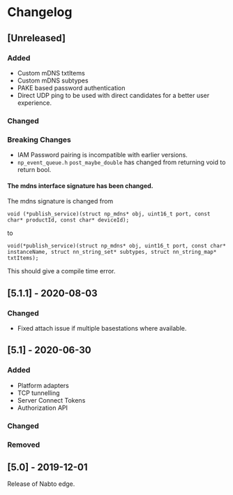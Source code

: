# Changelog

## [Unreleased]

### Added

 - Custom mDNS txtItems
 - Custom mDNS subtypes
 - PAKE based password authentication
 - Direct UDP ping to be used with direct candidates for a better user experience.

### Changed

### Breaking Changes

  - IAM Password pairing is incompatible with earlier versions.
  - `np_event_queue.h` `post_maybe_double` has changed from returning void to return bool.

#### The mdns interface signature has been changed.

The mdns signature is changed from
```
void (*publish_service)(struct np_mdns* obj, uint16_t port, const char* productId, const char* deviceId);
```
to
```
void(*publish_service)(struct np_mdns* obj, uint16_t port, const char* instanceName, struct nn_string_set* subtypes, struct nn_string_map* txtItems);
```
This should give a compile time error.

## [5.1.1] - 2020-08-03
### Changed
 - Fixed attach issue if multiple basestations where available.

## [5.1] - 2020-06-30

### Added

 - Platform adapters
 - TCP tunnelling
 - Server Connect Tokens
 - Authorization API

### Changed

### Removed

## [5.0] - 2019-12-01

Release of Nabto edge.
